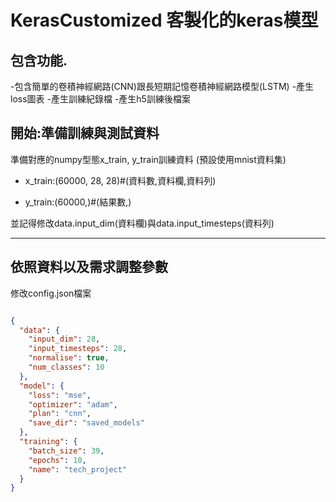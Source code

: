# KerasCustomized 客製化的keras模型

## 包含功能.
-包含簡單的卷積神經網路(CNN)跟長短期記憶卷積神經網路模型(LSTM)
-產生loss圖表
-產生訓練紀錄檔
-產生h5訓練後檔案

## 開始:準備訓練與測試資料
準備對應的numpy型態x_train, y_train訓練資料
(預設使用mnist資料集)

- x_train:(60000, 28, 28)#(資料數,資料欄,資料列)

- y_train:(60000,)#(結果數,)

並記得修改data.input_dim(資料欄)與data.input_timesteps(資料列)

------------------

## 依照資料以及需求調整參數
修改config.json檔案
```json

{
  "data": {
    "input_dim": 28,
    "input_timesteps": 28,
    "normalise": true,
    "num_classes": 10
  },
  "model": {
    "loss": "mse",
    "optimizer": "adam",
    "plan": "cnn",
    "save_dir": "saved_models"
  },
  "training": {
    "batch_size": 39,
    "epochs": 10,
    "name": "tech_project"
  }
}


```

